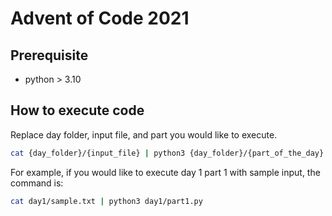 # Advent of Code 2021

## Prerequisite

- python > 3.10

## How to execute code

Replace day folder, input file, and part you would like to execute.

```sh
cat {day_folder}/{input_file} | python3 {day_folder}/{part_of_the_day}.py
```

For example, if you would like to execute day 1 part 1 with sample input, the command is:

```sh
cat day1/sample.txt | python3 day1/part1.py
```
